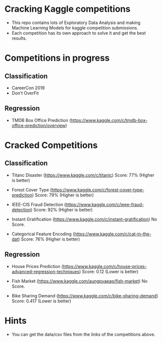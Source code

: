 # Cracking Kaggle competitions

- This repo contains lots of Exploratory Data Analysis and making Machine Learning Models for kaggle competition submissions.
- Each competition has its own approach to solve it and get the best results.


# Competitions in progress

## Classification

- CareerCon 2019
- Don't OverFit

## Regression
- TMDB Box Office Prediction (https://www.kaggle.com/c/tmdb-box-office-prediction/overview)

# Cracked Competitions

## Classification

- Titanc Disaster (https://www.kaggle.com/c/titanic)
Score: 77% (Higher is better)

- Forest Cover Type (https://www.kaggle.com/c/forest-cover-type-prediction)
Score: 79% (Higher is better)

- IEEE-CIS Fraud Detection (https://www.kaggle.com/c/ieee-fraud-detection)
Score: 92% (Higher is better)

- Instant Gratification (https://www.kaggle.com/c/instant-gratification)
No Score.

- Categorical Feature Encoding (https://www.kaggle.com/c/cat-in-the-dat)
Score: 76% (Higher is better)


## Regression

- House Prices Prediction (https://www.kaggle.com/c/house-prices-advanced-regression-techniques)
Score: 0.12 (Lower is better)

- Fish Market (https://www.kaggle.com/aungpyaeap/fish-market)
No Score.

- Bike Sharing Demand (https://www.kaggle.com/c/bike-sharing-demand)
Score: 0.417 (Lower is better)


# Hints
- You can get the data/csv files from the links of the competitions above.
